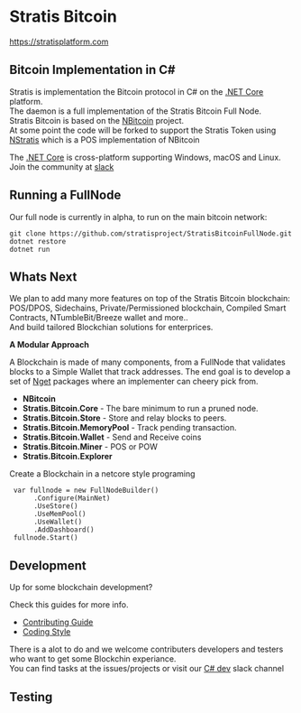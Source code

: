 Stratis Bitcoin
===============

https://stratisplatform.com

Bitcoin Implementation in C#
----------------------------

Stratis is implementation the Bitcoin protocol in C# on the [.NET Core](https://dotnet.github.io/) platform.  
The daemon is a full implementation of the Stratis Bitcoin Full Node.  
Stratis Bitcoin is based on the [NBitcoin](https://github.com/MetacoSA/NBitcoin) project.  
At some point the code will be forked to support the Stratis Token using [NStratis](https://github.com/stratisproject/NStratis) which is a POS implementation of NBitcoin

The [.NET Core](https://dotnet.github.io/) is cross-platform supporting Windows, macOS and Linux.    
Join the community at [slack](https://stratisplatform.slack.com)

Running a FullNode 
------------------

Our full node is currently in alpha, to run on the main bitcoin network:

```
git clone https://github.com/stratisproject/StratisBitcoinFullNode.git
dotnet restore
dotnet run
```

Whats Next 
----------

We plan to add many more features on top of the Stratis Bitcoin blockchain:  
POS/DPOS, Sidechains, Private/Permissioned blockchain, Compiled Smart Contracts, NTumbleBit/Breeze wallet and more..  
And build tailored Blockchian solutions for enterprices.

**A Modular Approach**

A Blockchain is made of many components, from a FullNode that validates blocks to a Simple Wallet that track addresses.
The end goal is to develop a set of [Nget](https://en.wikipedia.org/wiki/NuGet) packages where an implementer can cheery pick from.

* **NBitcoin**
* **Stratis.Bitcoin.Core**  - The bare minimum to run a pruned node.
* **Stratis.Bitcoin.Store** - Store and relay blocks to peers.
* **Stratis.Bitcoin.MemoryPool** - Track pending transaction.
* **Stratis.Bitcoin.Wallet** - Send and Receive coins
* **Stratis.Bitcoin.Miner** - POS or POW
* **Stratis.Bitcoin.Explorer**


Create a Blockchain in a netcore style programing
```
 var fullnode = new FullNodeBuilder()  
      .Configure(MainNet)
      .UseStore()  
      .UseMemPool()  
      .UseWallet()  
      .AddDashboard()  
 fullnode.Start()
```

Development
-----------
Up for some blockchain development? 

Check this guides for more info.
* [Contributing Guide](Documentation/contributing.md)
* [Coding Style](Documentation/coding-style.md.md)

There is a alot to do and we welcome contributers developers and testers who want to get some Blockchin experiance.  
You can find tasks at the issues/projects or visit our [C# dev](https://stratisplatform.slack.com/messages/csharp_development/) slack channel

Testing
-------


